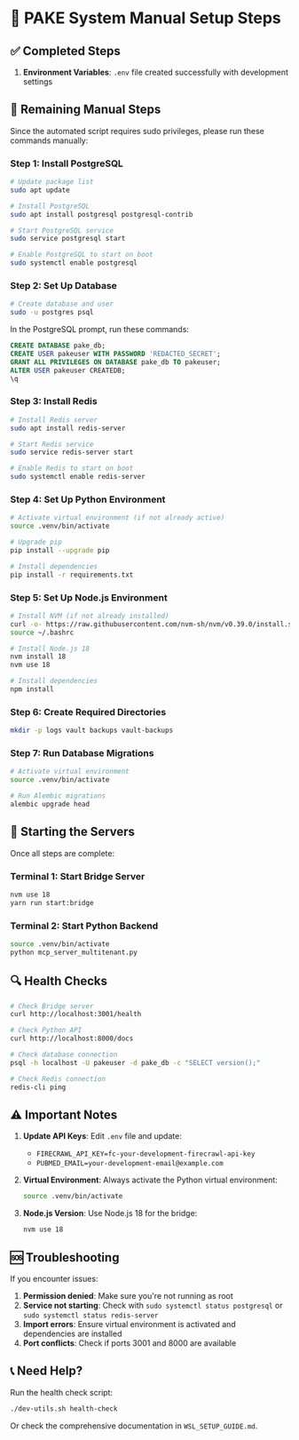 # 🔧 PAKE System Manual Setup Steps

## ✅ Completed Steps

1. **Environment Variables**: `.env` file created successfully with development settings

## 🚀 Remaining Manual Steps

Since the automated script requires sudo privileges, please run these commands manually:

### Step 1: Install PostgreSQL

```bash
# Update package list
sudo apt update

# Install PostgreSQL
sudo apt install postgresql postgresql-contrib

# Start PostgreSQL service
sudo service postgresql start

# Enable PostgreSQL to start on boot
sudo systemctl enable postgresql
```

### Step 2: Set Up Database

```bash
# Create database and user
sudo -u postgres psql
```

In the PostgreSQL prompt, run these commands:
```sql
CREATE DATABASE pake_db;
CREATE USER pakeuser WITH PASSWORD 'REDACTED_SECRET';
GRANT ALL PRIVILEGES ON DATABASE pake_db TO pakeuser;
ALTER USER pakeuser CREATEDB;
\q
```

### Step 3: Install Redis

```bash
# Install Redis server
sudo apt install redis-server

# Start Redis service
sudo service redis-server start

# Enable Redis to start on boot
sudo systemctl enable redis-server
```

### Step 4: Set Up Python Environment

```bash
# Activate virtual environment (if not already active)
source .venv/bin/activate

# Upgrade pip
pip install --upgrade pip

# Install dependencies
pip install -r requirements.txt
```

### Step 5: Set Up Node.js Environment

```bash
# Install NVM (if not already installed)
curl -o- https://raw.githubusercontent.com/nvm-sh/nvm/v0.39.0/install.sh | bash
source ~/.bashrc

# Install Node.js 18
nvm install 18
nvm use 18

# Install dependencies
npm install
```

### Step 6: Create Required Directories

```bash
mkdir -p logs vault backups vault-backups
```

### Step 7: Run Database Migrations

```bash
# Activate virtual environment
source .venv/bin/activate

# Run Alembic migrations
alembic upgrade head
```

## 🎯 Starting the Servers

Once all steps are complete:

### Terminal 1: Start Bridge Server

```bash
nvm use 18
yarn run start:bridge
```

### Terminal 2: Start Python Backend

```bash
source .venv/bin/activate
python mcp_server_multitenant.py
```

## 🔍 Health Checks

```bash
# Check Bridge server
curl http://localhost:3001/health

# Check Python API
curl http://localhost:8000/docs

# Check database connection
psql -h localhost -U pakeuser -d pake_db -c "SELECT version();"

# Check Redis connection
redis-cli ping
```

## ⚠️ Important Notes

1. **Update API Keys**: Edit `.env` file and update:
   - `FIRECRAWL_API_KEY=fc-your-development-firecrawl-api-key`
   - `PUBMED_EMAIL=your-development-email@example.com`

2. **Virtual Environment**: Always activate the Python virtual environment:
   ```bash
   source .venv/bin/activate
   ```

3. **Node.js Version**: Use Node.js 18 for the bridge:
   ```bash
   nvm use 18
   ```

## 🆘 Troubleshooting

If you encounter issues:

1. **Permission denied**: Make sure you're not running as root
2. **Service not starting**: Check with `sudo systemctl status postgresql` or `sudo systemctl status redis-server`
3. **Import errors**: Ensure virtual environment is activated and dependencies are installed
4. **Port conflicts**: Check if ports 3001 and 8000 are available

## 📞 Need Help?

Run the health check script:
```bash
./dev-utils.sh health-check
```

Or check the comprehensive documentation in `WSL_SETUP_GUIDE.md`.
